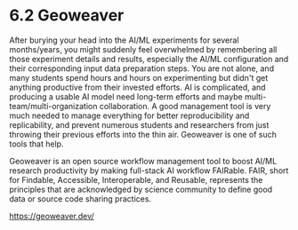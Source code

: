 
# 6.2 Geoweaver

After burying your head into the AI/ML experiments for several months/years, you might suddenly feel overwhelmed by remembering all those experiment details and results, especially the AI/ML configuration and their corresponding input data preparation steps. You are not alone, and many students spend hours and hours on experimenting but didn't get anything productive from their invested efforts. AI is complicated, and producing a usable AI model need long-term efforts and maybe multi-team/multi-organization collaboration. A good management tool is very much needed to manage everything for better reproducibility and replicability, and prevent numerous students and researchers from just throwing their previous efforts into the thin air. Geoweaver is one of such tools that help. 

Geoweaver is an open source workflow management tool to boost AI/ML research productivity by making full-stack AI workflow FAIRable. FAIR, short for Findable, Accessible, Interoperable, and Reusable, represents the principles that are acknowledged by science community to define good data or source code sharing practices.

https://geoweaver.dev/

